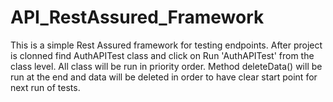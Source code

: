 # API_RestAssured_Framework
This is a simple Rest Assured framework for testing endpoints.
After project is clonned find AuthAPITest class and click on Run 'AuthAPITest' from the class level. All class will be run in priority order.
Method deleteData() will be run at the end and data will be deleted in order to have clear start point for next run of tests.
